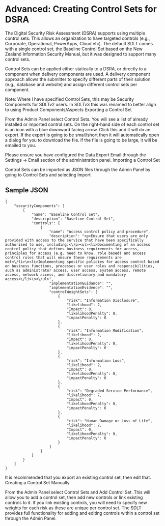 # Advanced: Creating Control Sets for DSRA
The Digital Security Risk Assessment (DSRA) supports using multiple control sets. This allows an organization to have targeted controls (e.g., Corporate, Operational, PowerApps, Cloud etc). The default SDLT comes with a single control set, the Baseline Control Set based on the New Zealand Information Security Manual, but it was designed to support many control sets.

Control Sets can be applied either statically to a DSRA, or directly to a component when delivery components are used. A delivery component approach allows the submitter to specify different parts of their solution (e.g., database and website) and assign different control sets per component.

Note: Where I have specified Control Sets, this may be Security Components for SDLTv2 users. In SDLTv3 this was renamed to better align to using Product Components/Aspects
Exporting a Control Set

From the Admin Panel select Control Sets. You will see a list of already installed or imported control sets. On the right-hand side of each control set is an icon with a blue downward facing arrow. Click this and it will do an export. If the export is going to be small/short then it will automatically open a dialog for you to download the file. If the file is going to be large, it will be emailed to you.

Please ensure you have configured the Data Export Email through the Settings -> Email section of the administration panel.
Importing a Control Set

Control Sets can be imported as JSON files through the Admin Panel by going to Control Sets and selecting Import

## Sample JSON
```none
{
    "securityComponents": [
        {
            "name": "Baseline Control Set",
            "description": "Baseline Control Set",
            "controls": [
                {
                    "name": "Access control policy and procedure",
                    "description": "<p>Ensure that users are only provided with access to the service that have been specifically authorised to use, including:<\/p><ul><li>Documenting of an access control policy that defines business requirements for access, principles for access (e.g. need to know, role based) and access control rules that will ensure these requirements are met<\/li>\n<li>Implementing specific policies for access control based on business functions, processes or user roles and responsibilities, such as administrator access, user access, system access, remote access, network access, and discretionary and mandatory access<\/li>\n<\/ul>",
                    "implementationGuidance": "",
                    "implementationEvidence": "",
                    "controlWeightSets": [
                        {
                            "risk": "Information Disclosure",
                            "likelihood": 2,
                            "Impact": 0,
                            "likelihoodPenalty": 0,
                            "impactPenalty": 0
                        },
                        {
                            "risk": "Information Modification",
                            "likelihood": 2,
                            "Impact": 0,
                            "likelihoodPenalty": 0,
                            "impactPenalty": 0
                        },
                        {
                            "risk": "Information Loss",
                            "likelihood": 2,
                            "Impact": 0,
                            "likelihoodPenalty": 0,
                            "impactPenalty": 0
                        },
                        {
                            "risk": "Degraded Service Performance",
                            "likelihood": 7,
                            "Impact": 0,
                            "likelihoodPenalty": 0,
                            "impactPenalty": 0
                        },
                        {
                            "risk": "Human Damage or Loss of Life",
                            "likelihood": 7,
                            "Impact": 0,
                            "likelihoodPenalty": 0,
                            "impactPenalty": 0
                        }
                    ]
                }
            ]
        }
    ]
}
```
It is recommended that you export an existing control set, then edit that.
Creating a Control Set Manually

From the Admin Panel select Control Sets and Add Control Set. This will allow you to add a control set, then add new controls or link existing controls to it. If you link existing controls, you will need to specify new weights for each risk as these are unique per control set. The SDLT provides full functionality for adding and editing controls within a control set through the Admin Panel.
